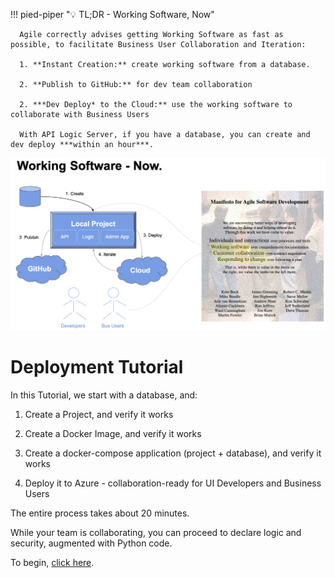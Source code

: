 !!! pied-piper ":bulb: TL;DR - Working Software, Now"

      Agile correctly advises getting Working Software as fast as possible, to facilitate Business User Collaboration and Iteration:

      1. **Instant Creation:** create working software from a database.

      2. **Publish to GitHub:** for dev team collaboration

      2. ***Dev Deploy* to the Cloud:** use the working software to collaborate with Business Users

      With API Logic Server, if you have a database, you can create and dev deploy ***within an hour***.

![ai-driven-automation](images/devops/working-software-now.png)


# Deployment Tutorial

In this Tutorial, we start with a database, and:

1. Create a Project, and verify it works

3. Create a Docker Image, and verify it works

4. Create a docker-compose application (project + database), and verify it works

5. Deploy it to Azure - collaboration-ready for UI Developers and Business Users

The entire process takes about 20 minutes.

While your team is collaborating, you can proceed to declare logic and security, augmented with Python code.

To begin, [click here](../DevOps-Containers-Deploy-Multi).

